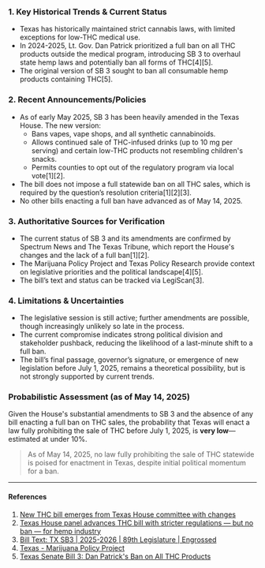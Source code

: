### 1. Key Historical Trends & Current Status

- Texas has historically maintained strict cannabis laws, with limited exceptions for low-THC medical use.
- In 2024-2025, Lt. Gov. Dan Patrick prioritized a full ban on all THC products outside the medical program, introducing SB 3 to overhaul state hemp laws and potentially ban all forms of THC[4][5].
- The original version of SB 3 sought to ban all consumable hemp products containing THC[5].

### 2. Recent Announcements/Policies

- As of early May 2025, SB 3 has been heavily amended in the Texas House. The new version:
  - Bans vapes, vape shops, and all synthetic cannabinoids.
  - Allows continued sale of THC-infused drinks (up to 10 mg per serving) and certain low-THC products not resembling children's snacks.
  - Permits counties to opt out of the regulatory program via local vote[1][2].
- The bill does not impose a full statewide ban on all THC sales, which is required by the question’s resolution criteria[1][2][3].
- No other bills enacting a full ban have advanced as of May 14, 2025.

### 3. Authoritative Sources for Verification

- The current status of SB 3 and its amendments are confirmed by Spectrum News and The Texas Tribune, which report the House's changes and the lack of a full ban[1][2].
- The Marijuana Policy Project and Texas Policy Research provide context on legislative priorities and the political landscape[4][5].
- The bill’s text and status can be tracked via LegiScan[3].

### 4. Limitations & Uncertainties

- The legislative session is still active; further amendments are possible, though increasingly unlikely so late in the process.
- The current compromise indicates strong political division and stakeholder pushback, reducing the likelihood of a last-minute shift to a full ban.
- The bill’s final passage, governor’s signature, or emergence of new legislation before July 1, 2025, remains a theoretical possibility, but is not strongly supported by current trends.

### Probabilistic Assessment (as of May 14, 2025)

Given the House's substantial amendments to SB 3 and the absence of any bill enacting a full ban on THC sales, the probability that Texas will enact a law fully prohibiting the sale of THC before July 1, 2025, is **very low**—estimated at under 10%.

> As of May 14, 2025, no law fully prohibiting the sale of THC statewide is poised for enactment in Texas, despite initial political momentum for a ban.

---

#### References

1. [New THC bill emerges from Texas House committee with changes](https://spectrumlocalnews.com/tx/austin/news/2025/05/08/new-thc-bill-emerges-from-tx-house-committee)
2. [Texas House panel advances THC bill with stricter regulations — but no ban — for hemp industry](https://www.texastribune.org/2025/05/01/thc-hemp-regulations-senate-bill-3-texas-house/)
3. [Bill Text: TX SB3 | 2025-2026 | 89th Legislature | Engrossed](https://legiscan.com/TX/text/SB3/2025)
4. [Texas - Marijuana Policy Project](https://www.mpp.org/states/texas/)
5. [Texas Senate Bill 3: Dan Patrick's Ban on All THC Products](https://www.texaspolicyresearch.com/texas-senate-bill-3-dan-patricks-ban-on-all-thc-products/)